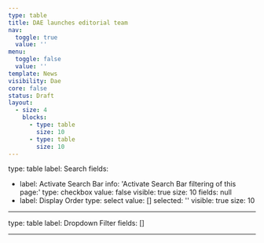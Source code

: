 ```yaml
---
type: table
title: DAE launches editorial team
nav:
  toggle: true
  value: ''
menu:
  toggle: false
  value: ''
template: News
visibility: Dae
core: false
status: Draft
layout:
  - size: 4
    blocks:
      - type: table
        size: 10
      - type: table
        size: 10
---
```


type: table
label: Search
fields:
  - label: Activate Search Bar
    info: 'Activate Search Bar filtering of this page:'
    type: checkbox
    value: false
    visible: true
    size: 10
    fields: null
  - label: Display Order
    type: select
    value: []
    selected: ''
    visible: true
    size: 10

---

type: table
label: Dropdown Filter
fields: []

---
